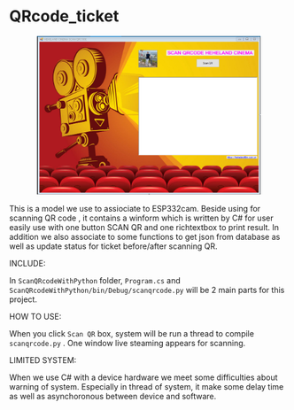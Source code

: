 # QRcode_ticket
<p align="center"> <img width = "80%" height = "80%" src="images/Screenshot_1.png"/>  </p>
This is a model we use to assiociate to ESP332cam.  Beside using for scanning QR code , it contains a winform which is written by  C# for user easily 
use with one button SCAN QR and one richtextbox to print result. In addition we also associate to some functions to get json from database as well as
update status for ticket before/after scanning QR.

INCLUDE:

In `ScanQRcodeWithPython` folder, `Program.cs` and `ScanQRcodeWithPython/bin/Debug/scanqrcode.py` will be 2 main parts for this project. 

HOW TO USE:

When you click `Scan QR` box, system will be run a thread to compile `scanqrcode.py` . One window live steaming appears for scanning.

LIMITED SYSTEM:

When we use C# with a device hardware we meet some difficulties about warning of system. Especially in thread of system, it make some delay time as well as
asynchoronous between device and software.

